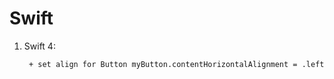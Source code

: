 # Swift
1) Swift 4:

        + set align for Button myButton.contentHorizontalAlignment = .left





